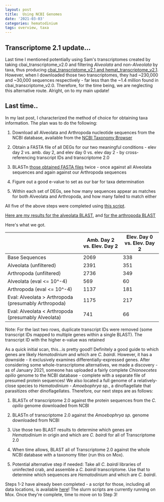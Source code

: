 ```yaml
---
layout: post
title:  Using NCBI Genomes
date: '2021-03-03'
categories: hematodinium
tags: overview, taxa
---
```


## Transcriptome 2.1 update...

Last time I mentioned potentially using Sam's transcriptomes created by taking cbai_transcriptome_v2.0 and filtering _Alveolata_ and non-_Alveolata_ by taxa, thus producing [cbai_transcriptome_v2.1 and hemat_transcriptome_v2.1](https://robertslab.github.io/sams-notebook/2020/06/05/Sequence-Extractions-C.bairdi-Transcriptomes-v2.0-and-v3.0-Excluding-Alveolata-with-MEGAN6-on-Swoose.html). However, when I downloaded those two transcriptomes, they had ~230,000 and ~30,000 sequences respectively - far less than the ~1.4 million found in cbai_transcriptome_v2.0. Therefore, for the time being, we are neglecting this alternative route. Alright, on to my main update!

## Last time..

In my last post, I characterized the method of choice for obtaining taxa information. The plan was to do the following:

1. Download all Alveolata and Arthropoda nucleotide sequences from the NCBI database, available from the [NCBI Taxonomy Browser](https://www.ncbi.nlm.nih.gov/Taxonomy/Browser/wwwtax.cgi)

2. Obtain a FASTA file of all DEGs for our two meaningful conditions - elev day 2 vs. amb. day 2, and elev day 0 vs. elev day 2 - by cross-referencing transcript IDs and transcriptome 2.0

3. BLASTn [those obtained FASTA files](https://github.com/afcoyle/hemat_bairdi_transcriptome/tree/main/output/BLASTs/input_seqs) twice - once against all Alveolata sequences and again against our Arthropoda sequences

4. Figure out a good e-value to set as our bar for taxa determination

5. Within each set of DEGs, see how many sequences appear as matches for both Alveolata and Arthropoda, and how many failed to match either

All five of the above steps were completed using [this script](https://github.com/afcoyle/hemat_bairdi_transcriptome/blob/main/scripts/2_2_DEG_blast.ipynb). 
 
[Here are my results for the alveolata BLAST](https://github.com/afcoyle/hemat_bairdi_transcriptome/tree/main/output/BLASTs/alveolata_publicseqs), and [for the arthropoda BLAST](https://github.com/afcoyle/hemat_bairdi_transcriptome/tree/main/output/BLASTs/arthropoda_publicseqs)

Here's what we got.


|                                                      | Amb. Day 2 vs. Elev. Day 2 | Elev. Day 0 vs. Elev. Day 2 |
|------------------------------------------------------|----------------------------|-----------------------------|
| Base Sequences                                       | 2069                       | 338                         |
| Alveolata (unfiltered)                               | 2391                       | 351                         |
| Arthropoda (unfiltered)                              | 2736                       | 349                         |
| Alveolata (eval <= 10^-4)                            | 569                        | 60                          |
| Arthropoda (eval <= 10^-4)                           | 1137                       | 181                         |
| Eval: Alveolata > Arthropoda (presumably Arthropoda) | 1175                       | 217                         |
| Eval: Alveolata < Arthropoda (presumably Alveolata)  | 741                        | 66                          |


Note: For the last two rows, duplicate transcript IDs were removed (some transcript IDs mapped to multiple genes within a single BLAST). The transcript ID with the higher e-value was retained

As a quick initial scan, this...is pretty good!! Definitely a good guide to which genes are likely _Hematodinium_ and which are _C. bairdi_. However, it has a downside - it exclusively examines differentially-expressed genes. After considering some whole-transcriptome alternatives, we made a discovery - as of January 2021, someone has uploaded a fairly complete _Chionoecetes opilio_ genome to the NCBI database - complete with a separate file of presumed protein sequences! We also located a full genome of a relatively-close species to _Hematodinium_ - _Amoebophrya sp._, a dinoflagellate that parasitizes other dinoflagellates. Therefore, our next steps are as follows:

1. BLASTx of transcriptome 2.0 against the protein sequences from the _C. opilio_ genome downloaded from NCBI

2. BLASTn of transcriptome 2.0 against the _Amoebophrya sp._ genome downloaded from NCBI

3. Use those two BLAST results to determine which genes are _Hematodinium_ in origin and which are _C. bairdi_ for all of Transcriptome 2.0

4. When time allows, BLAST all of Transcriptome 2.0 against the whole NCBI database with a taxonomy filter (run this on Mox).

5. Potential alternative step if needed: Take all _C. bairdi_ libraries of uninfected crab, and assemble a _C. bairdi_ transcriptome. Use that to determine which sequences are _Hematodinium_ and which are _C. bairdi_.

Steps 1-2 have already been completed - a script for those, including all data locations, is available [here](https://github.com/afcoyle/hemat_bairdi_transcriptome/blob/main/scripts/2_4_ncbi_genome_blasts.ipynb)! The slurm scripts are currently running on Mox. Once they're complete, time to move on to Step 3!


